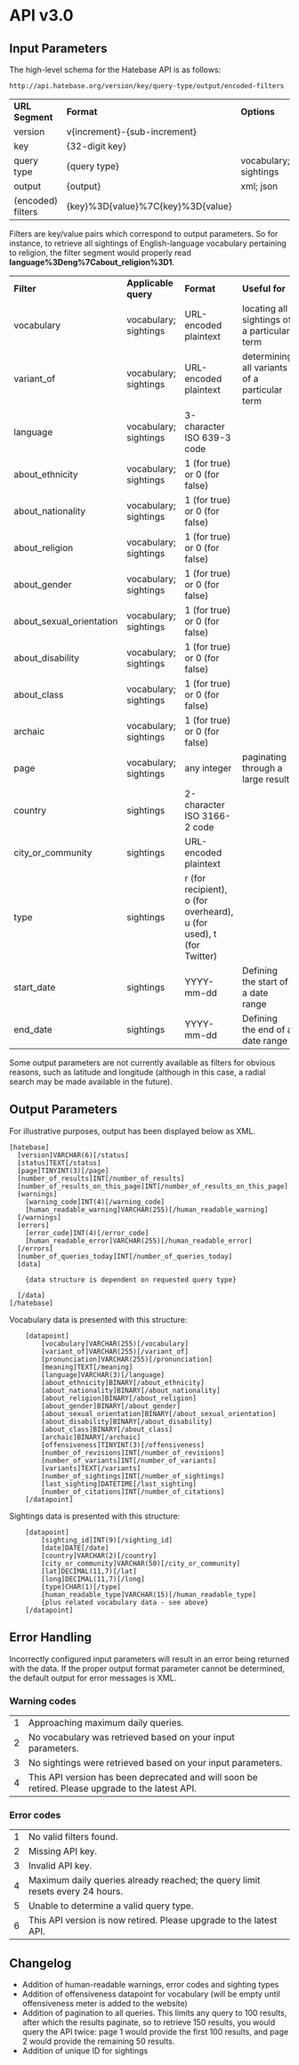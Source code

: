 # API v3.0

## Input Parameters

The high-level schema for the Hatebase API is as follows:

~~~
http://api.hatebase.org/version/key/query-type/output/encoded-filters
~~~

<table>
  <tr>
  <td><b>URL Segment</b></td>
  <td><b>Format</b></td>
  <td><b>Options</b></td>
  </tr>
  <tr>
  <td>version</td>
  <td>v{increment}-{sub-increment}</td>
  <td></td>
  </tr>
  <tr>
  <td>key</td>
  <td>{32-digit key}</td>
  <td></td>
  </tr>
  <tr>
  <td>query type</td>
  <td>{query type}</td>
  <td>vocabulary; sightings</td>
  </tr>
  <tr>
  <td>output</td>
  <td>{output}</td>
  <td>xml; json</td>
  </tr>
  <tr>
  <td>(encoded) filters</td>
  <td>{key}%3D{value}%7C{key}%3D{value}</td>
  <td></td>
  </tr>
</table>

Filters are key/value pairs which correspond to output parameters. So for instance, to retrieve all sightings of English-language vocabulary pertaining to religion, the filter segment would properly read **language%3Deng%7Cabout_religion%3D1**.

<table>
  <td><b>Filter</b></td>
  <td><b>Applicable query</b></td>
  <td><b>Format</b></td>
  <td><b>Useful for</b></td>
  </tr>
  <tr>
  <td>vocabulary</td>
  <td>vocabulary; sightings</td>
  <td>URL-encoded plaintext</td>
  <td>locating all sightings of a particular term</td>
  </tr>
  <tr>
  <td>variant_of</td>
  <td>vocabulary; sightings</td>
  <td>URL-encoded plaintext</td>
  <td>determining all variants of a particular term</td>
  </tr>
  <tr>
  <td>language</td>
  <td>vocabulary; sightings</td>
  <td>3-character ISO 639-3 code</td>
  <td></td>
  </tr>
  <tr>
  <td>about_ethnicity</td>
  <td>vocabulary; sightings</td>
  <td>1 (for true) or 0 (for false)</td>
  <td></td>
  </tr>
  <tr>
  <td>about_nationality</td>
  <td>vocabulary; sightings</td>
  <td>1 (for true) or 0 (for false)</td>
  <td></td>
  </tr>
  <td>about_religion</td>
  <td>vocabulary; sightings</td>
  <td>1 (for true) or 0 (for false)</td>
  <td></td>
  </tr>
  <tr>
  <td>about_gender</td>
  <td>vocabulary; sightings</td>
  <td>1 (for true) or 0 (for false)</td>
  <td></td>
  </tr>
  <tr>
  <td>about_sexual_orientation</td>
  <td>vocabulary; sightings</td>
  <td>1 (for true) or 0 (for false)</td>
  <td></td>
  </tr>
  <tr>
  <td>about_disability</td>
  <td>vocabulary; sightings</td>
  <td>1 (for true) or 0 (for false)</td>
  <td></td>
  </tr>
  <tr>
  <td>about_class</td>
  <td>vocabulary; sightings</td>
  <td>1 (for true) or 0 (for false)</td>
  <td></td>
  </tr>
  <tr>
  <td>archaic</td>
  <td>vocabulary; sightings</td>
  <td>1 (for true) or 0 (for false)</td>
  <td></td>
  </tr>
  <tr>
  <td>page</td>
  <td>vocabulary; sightings</td>
  <td>any integer</td>
  <td>paginating through a large result</td>
  </tr>
  <tr>
  <td>country</td>
  <td>sightings</td>
  <td>2-character ISO 3166-2 code</td>
  <td></td>
  </tr>
  <tr>
  <td>city_or_community</td>
  <td>sightings</td>
  <td>URL-encoded plaintext</td>
  <td></td>
  </tr>
  <tr>
  <td>type</td>
  <td>sightings</td>
  <td>r (for recipient), o (for overheard), u (for used), t (for Twitter)</td>
  <td></td>
  </tr>
  <tr>
  <td>start_date</td>
  <td>sightings</td>
  <td>YYYY-mm-dd</td>
  <td>Defining the start of a date range</td>
  </tr>
  <tr>
  <td>end_date</td>
  <td>sightings</td>
  <td>YYYY-mm-dd</td>
  <td>Defining the end of a date range</td>
  </tr>
</table>

Some output parameters are not currently available as filters for obvious reasons, such as latitude and longitude (although in this case, a radial search may be made available in the future).

## Output Parameters

For illustrative purposes, output has been displayed below as XML.

```
[hatebase]
  [version]VARCHAR(6)[/status]
  [status]TEXT[/status]
  [page]TINYINT(3)[/page]
  [number_of_results]INT[/number_of_results]
  [number_of_results_on_this_page]INT[/number_of_results_on_this_page]
  [warnings]
    [warning_code]INT(4)[/warning_code]
    [human_readable_warning]VARCHAR(255)[/human_readable_warning]
  [/warnings]
  [errors]
    [error_code]INT(4)[/error_code]
    [human_readable_error]VARCHAR(255)[/human_readable_error]
  [/errors]
  [number_of_queries_today]INT[/number_of_queries_today]
  [data]

    {data structure is dependent on requested query type}

  [/data]
[/hatebase]
```

Vocabulary data is presented with this structure:

```
    [datapoint]
        [vocabulary]VARCHAR(255)[/vocabulary]
        [variant_of]VARCHAR(255)[/variant_of]
        [pronunciation]VARCHAR(255)[/pronunciation]
        [meaning]TEXT[/meaning]
        [language]VARCHAR(3)[/language]
        [about_ethnicity]BINARY[/about_ethnicity]
        [about_nationality]BINARY[/about_nationality]
        [about_religion]BINARY[/about_religion]
        [about_gender]BINARY[/about_gender]
        [about_sexual_orientation]BINARY[/about_sexual_orientation]
        [about_disability]BINARY[/about_disability]
        [about_class]BINARY[/about_class]
        [archaic]BINARY[/archaic]
        [offensiveness]TINYINT(3)[/offensiveness]
        [number_of_revisions]INT[/number_of_revisions]
        [number_of_variants]INT[/number_of_variants]
        [variants]TEXT[/variants]
        [number_of_sightings]INT[/number_of_sightings]
        [last_sighting]DATETIME[/last_sighting]
        [number_of_citations]INT[/number_of_citations]
    [/datapoint]
```

Sightings data is presented with this structure:

```
    [datapoint]
        [sighting_id]INT(9)[/sighting_id]
        [date]DATE[/date]
        [country]VARCHAR(2)[/country]
        [city_or_community]VARCHAR(50)[/city_or_community]
        [lat]DECIMAL(11,7)[/lat]
        [long]DECIMAL(11,7)[/long]
        [type]CHAR(1)[/type]
        [human_readable_type]VARCHAR(15)[/human_readable_type]
        {plus related vocabulary data - see above}
    [/datapoint]
```

## Error Handling

Incorrectly configured input parameters will result in an error being returned with the data. If the proper output format parameter cannot be determined, the default output for error messages is XML.

### Warning codes

<table>
  <tr>
  <td>1</td>
  <td>Approaching maximum daily queries.</td>
  </tr>
  <tr>
  <td>2</td>
  <td>No vocabulary was retrieved based on your input parameters.</td>
  </tr>
  <tr>
  <td>3</td>
  <td>No sightings were retrieved based on your input parameters.</td>
  </tr>
  <tr>
  <td>4</td>
  <td>This API version has been deprecated and will soon be retired. Please upgrade to the latest API.</td>
  </tr>
</table>

### Error codes

<table>
  <tr>
  <td>1</td>
  <td>No valid filters found.</td>
  </tr>
  <tr>
  <td>2</td>
  <td>Missing API key.</td>
  </tr>
  <tr>
  <td>3</td>
  <td>Invalid API key.</td>
  </tr>
  <tr>
  <td>4</td>
  <td>Maximum daily queries already reached; the query limit resets every 24 hours.</td>
  </tr>
  <tr>
  <td>5</td>
  <td>Unable to determine a valid query type.</td>
  </tr>
  <tr>
  <td>6</td>
  <td>This API version is now retired. Please upgrade to the latest API.</td>
  </tr>
</table>

## Changelog

- Addition of human-readable warnings, error codes and sighting types
- Addition of offensiveness datapoint for vocabulary (will be empty until offensiveness meter is added to the website)
- Addition of pagination to all queries. This limits any query to 100 results, after which the results paginate, so to retrieve 150 results, you would query the API twice: page 1 would provide the first 100 results, and page 2 would provide the remaining 50 results.
- Addition of unique ID for sightings
